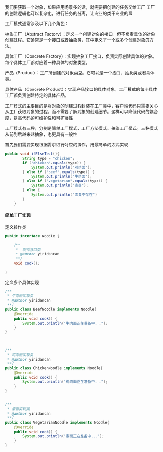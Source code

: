我们要获取一个对象，如果应用场景多的话，就需要把创建的任务交给工厂
工厂的创建逻辑也可以复杂化，进行任务的分离，让专业的类干专业的事

工厂模式通常涉及以下几个角色：

抽象工厂（Abstract Factory）：定义一个创建对象的接口，但不负责具体的对象创建过程。它通常是一个接口或者抽象类，其中定义了一个或多个创建对象的方法。

具体工厂（Concrete Factory）：实现抽象工厂接口，负责实际创建具体的对象。每个具体工厂都对应着一种具体的对象类型。

产品（Product）：工厂所创建的对象类型。它可以是一个接口、抽象类或者具体类。

具体产品（Concrete Product）：实现产品接口的具体对象。工厂模式的每个具体工厂都负责创建特定的具体产品。

工厂模式的主要目的是将对象的创建过程封装在工厂类中，客户端代码只需要关心从工厂获取对象的过程，而不需要了解对象的创建细节。这样可以降低代码的耦合度，提高代码的可维护性和可扩展性

工厂模式有三种，分别是简单工厂模式、工厂方法模式、抽象工厂模式。三种模式从前到后越来越抽象，也更具有一般性

首先我们需要实现根据需求进行对应的操作，用最简单的方式实现
```java
public void ifElseTest(){
        String type = "chicken";
        if ("chicken".equals(type)) {
            System.out.println("鸡肉面");
        } else if ("beef".equals(type)) {
            System.out.println("牛肉面");
        } else if ("vegetarian".equals(type)) {
            System.out.println("素面");
        } else {
            System.out.println("面条不存在");
        }
    }
```

#### 简单工厂实现

定义操作类
```java
public interface Noodle {
 
    /**
     *  制作接口类
     * @author yiridancan
     **/
    void cook();
 
}
```

定义多个具体实现
```java
/**
 * 牛肉面实现类
 * @author yiridancan
 **/
public class BeefNoodle implements Noodle{
    @Override
    public void cook() {
        System.out.println("牛肉面正在准备中...");
    }
}
 
 
 
/**
 * 鸡肉面实现类
 * @author yiridancan
 **/
public class ChickenNoodle implements Noodle{
    @Override
    public void cook() {
        System.out.println("鸡肉面正在准备中...");
    }
}
 
 
/**
 * 素面实现类
 * @author yiridancan
 **/
public class VegetarianNoodle implements Noodle{
    @Override
    public void cook() {
        System.out.println("素面正在准备中...");
    }
}
```

